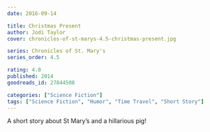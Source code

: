 ```yaml
---
date: 2016-09-14

title: Christmas Present
author: Jodi Taylor
cover: chronicles-of-st-marys-4.5-christmas-present.jpg

series: Chronicles of St. Mary's
series_order: 4.5

rating: 4.0
published: 2014
goodreads_id: 27844508

categories: ["Science Fiction"]
tags: ["Science Fiction", "Humor", "Time Travel", "Short Story"]
---
```


A short story about St Mary’s and a hillarious pig!

